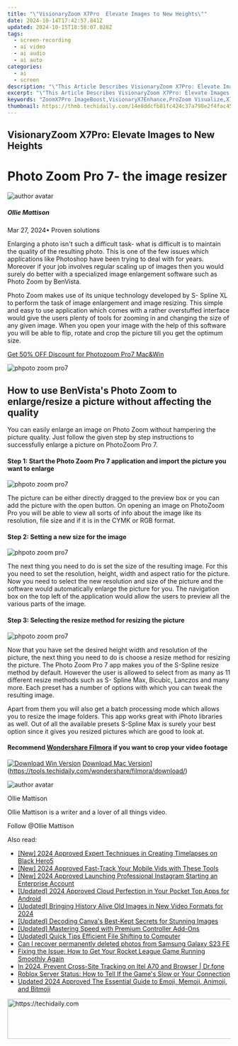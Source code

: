 ```yaml
---
title: "\"VisionaryZoom X7Pro  Elevate Images to New Heights\""
date: 2024-10-14T17:42:57.841Z
updated: 2024-10-15T18:58:07.028Z
tags: 
  - screen-recording
  - ai video
  - ai audio
  - ai auto
categories: 
  - ai
  - screen
description: "\"This Article Describes VisionaryZoom X7Pro: Elevate Images to New Heights\""
excerpt: "\"This Article Describes VisionaryZoom X7Pro: Elevate Images to New Heights\""
keywords: "ZoomX7Pro ImageBoost,VisionaryX7Enhance,ProZoom Visualize,X7Vision Elevate,SuperZoom ZoomX7,EnhancedZoom Visionary,ZoomX7Maximize Img"
thumbnail: https://thmb.techidaily.com/14e8ddcfb81fc424c37a798e2f4fac450a83bd3f6d231984ceb0349e3e717f14.jpg
---
```


## VisionaryZoom X7Pro: Elevate Images to New Heights

# Photo Zoom Pro 7- the image resizer

![author avatar](https://images.wondershare.com/filmora/article-images/ollie-mattison.jpg)

##### Ollie Mattison

 Mar 27, 2024• Proven solutions

 Enlarging a photo isn't such a difficult task- what is difficult is to maintain the quality of the resulting photo. This is one of the few issues which applications like Photoshop have been trying to deal with for years. Moreover if your job involves regular scaling up of images then you would surely do better with a specialized image enlargement software such as Photo Zoom by BenVista.

 Photo Zoom makes use of its unique technology developed by S- Spline XL to perform the task of image enlargement and image resizing. This simple and easy to use application which comes with a rather overstuffed interface would give the users plenty of tools for zooming in and changing the size of any given image. When you open your image with the help of this software you will be able to flip, rotate and crop the picture till you get the optimum size.

[Get 50% OFF Discount for Photozoom Pro7 Mac&Win](https://secure.avangate.com/order/checkout.php?PRODS=4705137&QTY=1&CART=1&CARD=1&COUPON=wondershare-50-off&AFFILIATE=93737)

![phpoto zoom pro7](https://images.wondershare.com/filmora/article-images/photozoom-pro7-screenshot.jpg)

## How to use BenVista's Photo Zoom to enlarge/resize a picture without affecting the quality

 You can easily enlarge an image on Photo Zoom without hampering the picture quality. Just follow the given step by step instructions to successfully enlarge a picture on PhotoZoom Pro 7.

#### Step 1: Start the Photo Zoom Pro 7 application and import the picture you want to enlarge

![phpoto zoom pro7](https://images.wondershare.com/filmora/article-images/photozomm-pro7-step1.jpg)

 The picture can be either directly dragged to the preview box or you can add the picture with the open button. On opening an image on PhotoZoom Pro you will be able to view all sorts of info about the image like its resolution, file size and if it is in the CYMK or RGB format.

#### Step 2: Setting a new size for the image

![phpoto zoom pro7](https://images.wondershare.com/filmora/article-images/photozomm-pro7-step2.jpg)

 The next thing you need to do is set the size of the resulting image. For this you need to set the resolution, height, width and aspect ratio for the picture. Now you need to select the new resolution and size of the picture and the software would automatically enlarge the picture for you. The navigation box on the top left of the application would allow the users to preview all the various parts of the image.

#### Step 3: Selecting the resize method for resizing the picture

![phpoto zoom pro7](https://images.wondershare.com/filmora/article-images/photozomm-pro7-step3.jpg)

 Now that you have set the desired height width and resolution of the picture, the next thing you need to do is choose a resize method for resizing the picture. The Photo Zoom Pro 7 app makes you of the S-Spline resize method by default. However the user is allowed to select from as many as 11 different resize methods such as S- Spline Max, Bicubic, Lanczos and many more. Each preset has a number of options with which you can tweak the resulting image.

 Apart from them you will also get a batch processing mode which allows you to resize the image folders. This app works great with iPhoto libraries as well. Out of all the available presets S-Spline Max is surely your best option since it gives you resized pictures which are good to look at.

#### Recommend [Wondershare Filmora](https://tools.techidaily.com/wondershare/filmora/download/) if you want to crop your video footage

[![Download Win Version](https://images.wondershare.com/filmora/guide/download-btn-win.jpg)](https://tools.techidaily.com/wondershare/filmora/download/) [Download Mac Version](https://images.wondershare.com/filmora/guide/download-btn-mac.jpg)](https://tools.techidaily.com/wondershare/filmora/download/)

![author avatar](https://images.wondershare.com/filmora/article-images/ollie-mattison.jpg)

Ollie Mattison

Ollie Mattison is a writer and a lover of all things video.

Follow @Ollie Mattison


<ins class="adsbygoogle"
     style="display:block"
     data-ad-format="autorelaxed"
     data-ad-client="ca-pub-7571918770474297"
     data-ad-slot="1223367746"></ins>



<ins class="adsbygoogle"
     style="display:block"
     data-ad-client="ca-pub-7571918770474297"
     data-ad-slot="8358498916"
     data-ad-format="auto"
     data-full-width-responsive="true"></ins>


<span class="atpl-alsoreadstyle">Also read:</span>
<div><ul>
<li><a href="https://fox-info.techidaily.com/new-2024-approved-expert-techniques-in-creating-timelapses-on-black-hero5/"><u>[New] 2024 Approved Expert Techniques in Creating Timelapses on Black Hero5</u></a></li>
<li><a href="https://fox-info.techidaily.com/new-2024-approved-fast-track-your-mobile-vids-with-these-tools/"><u>[New] 2024 Approved Fast-Track Your Mobile Vids with These Tools</u></a></li>
<li><a href="https://instagram-video-recordings.techidaily.com/new-2024-approved-launching-professional-instagram-starting-an-enterprise-account/"><u>[New] 2024 Approved Launching Professional Instagram Starting an Enterprise Account</u></a></li>
<li><a href="https://fox-info.techidaily.com/updated-2024-approved-cloud-perfection-in-your-pocket-top-apps-for-android/"><u>[Updated] 2024 Approved Cloud Perfection in Your Pocket Top Apps for Android</u></a></li>
<li><a href="https://fox-info.techidaily.com/updated-bringing-history-alive-old-images-in-new-video-formats-for-2024/"><u>[Updated] Bringing History Alive Old Images in New Video Formats for 2024</u></a></li>
<li><a href="https://fox-helps.techidaily.com/updated-decoding-canvas-best-kept-secrets-for-stunning-images/"><u>[Updated] Decoding Canva's Best-Kept Secrets for Stunning Images</u></a></li>
<li><a href="https://fox-info.techidaily.com/updated-mastering-speed-with-premium-controller-add-ons/"><u>[Updated] Mastering Speed with Premium Controller Add-Ons</u></a></li>
<li><a href="https://fox-info.techidaily.com/updated-quick-tips-efficient-file-shifting-to-computer/"><u>[Updated] Quick Tips Efficient File Shifting to Computer</u></a></li>
<li><a href="https://phone-solutions.techidaily.com/can-i-recover-permanently-deleted-photos-from-samsung-galaxy-s23-fe-by-stellar-photo-recovery-android-mobile-photo-recover/"><u>Can I recover permanently deleted photos from Samsung Galaxy S23 FE</u></a></li>
<li><a href="https://win-able.techidaily.com/fixing-the-issue-how-to-get-your-rocket-league-game-running-smoothly-again/"><u>Fixing the Issue: How to Get Your Rocket League Game Running Smoothly Again</u></a></li>
<li><a href="https://phone-solutions.techidaily.com/in-2024-prevent-cross-site-tracking-on-itel-a70-and-browser-drfone-by-drfone-virtual-android/"><u>In 2024, Prevent Cross-Site Tracking on Itel A70 and Browser | Dr.fone</u></a></li>
<li><a href="https://techtrends.techidaily.com/roblox-server-status-how-to-tell-if-the-games-slow-or-your-connection/"><u>Roblox Server Status: How to Tell If the Game's Slow or Your Connection</u></a></li>
<li><a href="https://meme-emoji.techidaily.com/updated-2024-approved-the-essential-guide-to-emoji-memoji-animoji-and-bitmoji/"><u>Updated 2024 Approved The Essential Guide to Emoji, Memoji, Animoji, and Bitmoji</u></a></li>
</ul></div>

<!-- affiliate ads begin -->
<a href="https://appsumo.8odi.net/c/5597632/2111965/7443" target="_top" id="2111965">
  <img src="//a.impactradius-go.com/display-ad/7443-2111965" border="0" alt="https://techidaily.com" width="728" height="90"/>
</a>
<img height="0" width="0" src="https://appsumo.8odi.net/i/5597632/2111965/7443" style="position:absolute;visibility:hidden;" border="0" />
<!-- affiliate ads end -->

